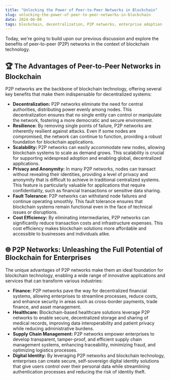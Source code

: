```yaml
---
title: "Unlocking the Power of Peer-to-Peer Networks in Blockchain"
slug: unlocking-the-power-of-peer-to-peer-networks-in-blockchain
date: 2024-06-08
tags: blockchain, decentralization, P2P networks, enterprise adoption
---
```


Today, we're going to build upon our previous discussion and explore the benefits of peer-to-peer (P2P) networks in the context of blockchain technology.

## 🏆 The Advantages of Peer-to-Peer Networks in Blockchain

P2P networks are the backbone of blockchain technology, offering several key benefits that make them indispensable for decentralized systems:

- **Decentralization:** P2P networks eliminate the need for central authorities, distributing power evenly among nodes. This decentralization ensures that no single entity can control or manipulate the network, fostering a more democratic and secure environment.
- **Resilience:** By removing single points of failure, P2P networks are inherently resilient against attacks. Even if some nodes are compromised, the network can continue to function, providing a robust foundation for blockchain applications.
- **Scalability:** P2P networks can easily accommodate new nodes, allowing blockchain systems to scale as demand grows. This scalability is crucial for supporting widespread adoption and enabling global, decentralized applications.
- **Privacy and Anonymity:** In many P2P networks, nodes can transact without revealing their identities, providing a level of privacy and anonymity that is difficult to achieve in traditional centralized systems. This feature is particularly valuable for applications that require confidentiality, such as financial transactions or sensitive data sharing.
- **Fault Tolerance:** P2P networks can withstand node failures and continue operating smoothly. This fault tolerance ensures that blockchain systems remain functional even in the face of technical issues or disruptions.
- **Cost Efficiency:** By eliminating intermediaries, P2P networks can significantly reduce transaction costs and infrastructure expenses. This cost efficiency makes blockchain solutions more affordable and accessible to businesses and individuals alike.

## 🌐 P2P Networks: Unleashing the Full Potential of Blockchain for Enterprises

The unique advantages of P2P networks make them an ideal foundation for blockchain technology, enabling a wide range of innovative applications and services that can transform various industries:

- **Finance:** P2P networks pave the way for decentralized financial systems, allowing enterprises to streamline processes, reduce costs, and enhance security in areas such as cross-border payments, trade finance, and asset management.
- **Healthcare:** Blockchain-based healthcare solutions leverage P2P networks to enable secure, decentralized storage and sharing of medical records, improving data interoperability and patient privacy while reducing administrative burdens.
- **Supply Chain Management:** P2P networks empower enterprises to develop transparent, tamper-proof, and efficient supply chain management systems, enhancing traceability, minimizing fraud, and optimizing logistics processes.
- **Digital Identity:** By leveraging P2P networks and blockchain technology, enterprises can create secure, self-sovereign digital identity solutions that give users control over their personal data while streamlining authentication processes and reducing the risk of identity theft.